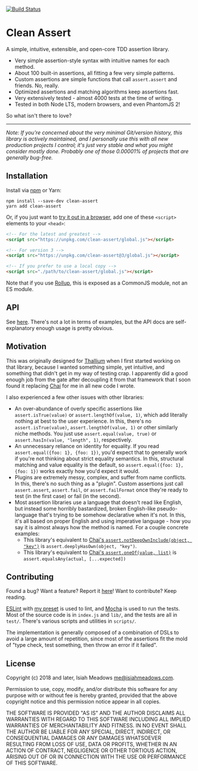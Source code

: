 [![Build Status](https://travis-ci.org/isiahmeadows/clean-assert.svg?branch=master)](https://travis-ci.org/isiahmeadows/clean-assert)

# Clean Assert

A simple, intuitive, extensible, and open-core TDD assertion library.

- Very simple assertion-style syntax with intuitive names for each method.
- About 100 built-in assertions, all fitting a few very simple patterns.
- Custom assertions are simple functions that call `assert.assert` and friends. No, really.
- Optimized assertions and matching algorithms keep assertions fast.
- Very extensively tested - almost 4000 tests at the time of writing.
- Tested in both Node LTS, modern browsers, and even PhantomJS 2!

So what isn't there to love?

-----

*Note: If you're concerned about the very minimal Git/version history, this library is actively maintained, and I personally use this with all new production projects I control; it's just very stable and what you might consider mostly done. Probably one of those 0.00001% of projects that are generally bug-free.*

## Installation

Install via [npm](https://www.npmjs.com/package/clean-assert) or Yarn:

```
npm install --save-dev clean-assert
yarn add clean-assert
```

Or, if you just want to [try it out in a browser](https://flems.io/#0=N4IgNglgdg1gziAXAbVFAhgWwKZJAczAHsAjdMAOgCsEAaEAVwCcw8ALAFw4Ac5EB6fgyjcY+CgGMimfhLDZ0UALTo4cbEw79CpctTogOAT265EIGiAC+AXStA), add one of these `<script>` elements to your `<head>`:

```html
<!-- For the latest and greatest -->
<script src="https://unpkg.com/clean-assert/global.js"></script>

<!-- For version 3 -->
<script src="https://unpkg.com/clean-assert@3/global.js"></script>

<!-- If you prefer to use a local copy -->
<script src="./path/to/clean-assert/global.js"></script>
```

Note that if you use [Rollup](https://rollupjs.org/), this is exposed as a CommonJS module, not an ES module.

## API

See [here](https://github.com/isiahmeadows/clean-assert/blob/master/docs/README.md). There's not a lot in terms of examples, but the API docs are self-explanatory enough usage is pretty obvious.

## Motivation

This was originally designed for [Thallium](https://www.npmjs.com/package/thallium) when I first started working on that library, because I wanted something simple, yet intuitive, and something that didn't get in my way of testing crap. I apparently did a good enough job from the gate after decoupling it from that framework that I soon found it replacing [Chai](http://www.chaijs.com) for me in all new code I wrote.

I also experienced a few other issues with other libraries:

- An over-abundance of overly specific assertions like `assert.isTrue(value)` or `assert.lengthOf(value, 1)`, which add literally nothing at best to the user experience. In this, there's no `assert.isTrue(value)`, `assert.lengthOf(value, 1)` or other similarly niche methods. You just use `assert.equal(value, true)` or `assert.hasIn(value, "length", 1)`, respectively.
- An unnecessary reliance on identity for equality. If you read `assert.equal({foo: 1}, {foo: 1})`, you'd expect that to generally work if you're not thinking about strict equality semantics. In this, structural matching and value equality is the default, so `assert.equal({foo: 1}, {foo: 1})` works exactly how you'd expect it would.
- Plugins are extremely messy, complex, and suffer from name conflicts. In this, there's no such thing as a "plugin". Custom assertions just call `assert.assert`, `assert.fail`, or `assert.failFormat` once they're ready to test (in the first case) or fail (in the second).
- Most assertion libraries use a language that doesn't read like English, but instead some horribly bastardized, broken English-like pseudo-language that's trying to be somehow declarative when it's not. In this, it's all based on proper English and using imperative language - how you say it is almost always how the method is named. For a couple concrete examples:
    - This library's equivalent to [Chai's `assert.notDeepOwnInclude(object, "key")`](http://www.chaijs.com/api/assert/#method_notdeepowninclude) is `assert.deeplyHasOwn(object, "key")`.
    - This library's equivalent to [Chai's `assert.oneOf(value, list)`](http://www.chaijs.com/api/assert/#method_oneof) is `assert.equalsAny(actual, [...expected])`

## Contributing

Found a bug? Want a feature? Report it [here](https://github.com/isiahmeadows/clean-assert/issues/new)! Want to contribute? Keep reading.

[ESLint](https://eslint.org) with [my preset](https://github.com/isiahmeadows/eslint-config-isiahmeadows) is used to lint, and [Mocha](https://mochajs.org) is used to run the tests. Most of the source code is in `index.js` and `lib/`, and the tests are all in `test/`. There's various scripts and utilities in `scripts/`.

The implementation is generally composed of a combination of DSLs to avoid a large amount of repetition, since most of the assertions fit the mold of "type check, test something, then throw an error if it failed".

## License

Copyright (c) 2018 and later, Isiah Meadows <me@isiahmeadows.com>.

Permission to use, copy, modify, and/or distribute this software for any purpose with or without fee is hereby granted, provided that the above copyright notice and this permission notice appear in all copies.

THE SOFTWARE IS PROVIDED "AS IS" AND THE AUTHOR DISCLAIMS ALL WARRANTIES WITH REGARD TO THIS SOFTWARE INCLUDING ALL IMPLIED WARRANTIES OF MERCHANTABILITY AND FITNESS. IN NO EVENT SHALL THE AUTHOR BE LIABLE FOR ANY SPECIAL, DIRECT, INDIRECT, OR CONSEQUENTIAL DAMAGES OR ANY DAMAGES WHATSOEVER RESULTING FROM LOSS OF USE, DATA OR PROFITS, WHETHER IN AN ACTION OF CONTRACT, NEGLIGENCE OR OTHER TORTIOUS ACTION, ARISING OUT OF OR IN CONNECTION WITH THE USE OR PERFORMANCE OF THIS SOFTWARE.
